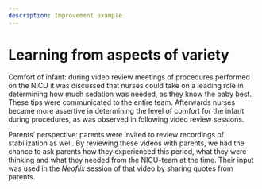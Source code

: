 ```yaml
---
description: Improvement example
---
```


# Learning from aspects of variety

Comfort of infant: during video review meetings of procedures performed on the NICU it was discussed that nurses could take on a leading role in determining how much sedation was needed, as they know the baby best. These tips were communicated to the entire team. Afterwards nurses became more assertive in determining the level of comfort for the infant during procedures, as was observed in following video review sessions.

Parents’ perspective: parents were invited to review recordings of stabilization as well. By reviewing these videos with parents, we had the chance to ask parents how they experienced this period, what they were thinking and what they needed from the NICU-team at the time. Their input was used in the _Neoflix_ session of that video by sharing quotes from parents.

